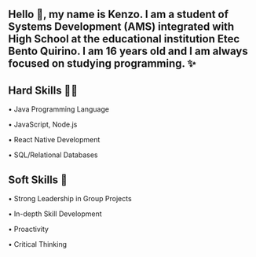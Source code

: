 ## Hello 👋, my name is Kenzo. I am a student of Systems Development (AMS) integrated with High School at the educational institution Etec Bento Quirino. I am 16 years old and I am always focused on studying programming. ✨

## Hard Skills 👨‍💻
• Java Programming Language

• JavaScript, Node.js

• React Native Development

• SQL/Relational Databases

## Soft Skills 👥
• Strong Leadership in Group Projects

• In-depth Skill Development

• Proactivity

• Critical Thinking
<!--
**HttpsKenzoaoki/HttpsKenzoaoki** is a ✨ _special_ ✨ repository because its `README.md` (this file) appears on your GitHub profile.

Here are some ideas to get you started:

- 🔭 I’m currently working on ...
- 🌱 I’m currently learning ...
- 👯 I’m looking to collaborate on ...
- 🤔 I’m looking for help with ...
- 💬 Ask me about ...
- 📫 How to reach me: ...
- 😄 Pronouns: ...
- ⚡ Fun fact: ...
-->
